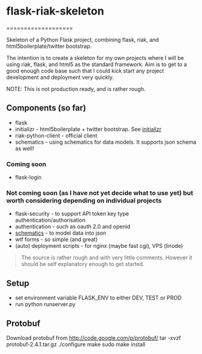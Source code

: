 # flask-riak-skeleton
===================

Skeleton of a Python Flask project, combining flask, riak, and html5boilerplate/twitter bootstrap.

The intention is to create a skeleton for my own projects where I will be using riak, flask, and html5 as the standard framework.  Aim is to get to a good enough code base such that I could kick start any project development and deployment very quickly.

NOTE: This is not production ready, and is rather rough.

## Components (so far)
* flask
* initializr - html5boilerplate + twitter bootstrap.  See [initializr](http://www.initializr.com/)
* riak-python-client - official client
* schematics - using schematics for data models.  It supports json schema as well!

### Coming soon
* flask-login

### Not coming soon (as I have not yet decide what to use yet) but worth considering depending on individual projects
* flask-security - to support API token key type authentication/authorisation
* authentication - such as oauth 2.0 and openid
* [schematics](https://github.com/j2labs/schematics) - to model data into json
* wtf forms - so simple (and great)
* (auto) deployment scripts - for nginx (maybe fast cgi), VPS (linode)

> The source is rather rough and with very little comments.  However it should be self explanatory enough to get started.

## Setup
* set environment variable FLASK_ENV to either DEV, TEST or PROD
* run python runserver.py

## Protobuf
Download protobuf from http://code.google.com/p/protobuf/
tar -xvzf protobuf-2.4.1.tar.gz 
./configure
make
sudo make install
